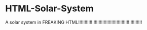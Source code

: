 # HTML-Solar-System
A solar system in FREAKING HTML!!!!!!!!!!!!!!!!!!!!!!!!!!!!!!!!!!!!!!!!!!!!!!!!!!
